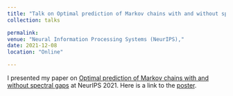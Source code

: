 ```yaml
---
title: "Talk on Optimal prediction of Markov chains with and without spectral gaps"
collection: talks

permalink: 
venue: "Neural Information Processing Systems (NeurIPS),"
date: 2021-12-08
location: "Online"

---
```


I presented my paper on [Optimal prediction of Markov chains with and without spectral gaps](https://janasoham.github.io/publication/markov_prediction1) at NeurIPS 2021. Here is a link to the [poster](https://janasoham.github.io/files/NeurIPS_poster.png).  
